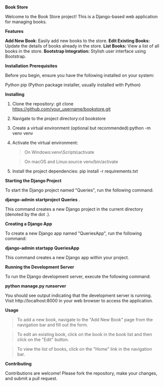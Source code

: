 ********Book Store********

Welcome to the Book Store project! This is a Django-based web application for managing books.

**Features**

**Add New Book**: Easily add new books to the store.
**Edit Existing Books:** Update the details of books already in the store.
**List Books:** View a list of all books in the store.
**Bootstrap Integration:** Stylish user interface using Bootstrap.

**Installation**
**Prerequisites**

Before you begin, ensure you have the following installed on your system:

Python
pip (Python package installer, usually installed with Python)

**Installing**

1. Clone the repository: git clone https://github.com/your_username/bookstore.git

2. Navigate to the project directory:cd bookstore

3. Create a virtual environment (optional but recommended):python -m venv venv

4. Activate the virtual environment:

   > On Windows:venv\Scripts\activate

   > On macOS and Linux:source venv/bin/activate

6. Install the project dependencies: pip install -r requirements.txt

**Starting the Django Project**

To start the Django project named "Queries", run the following command:

**django-admin startproject Queries** .

This command creates a new Django project in the current directory (denoted by the dot .).

**Creating a Django App**

To create a new Django app named "QueriesApp", run the following command:

**django-admin startapp QueriesApp**

This command creates a new Django app within your project.

**Running the Development Server**

To run the Django development server, execute the following command:

**python manage.py runserver**

You should see output indicating that the development server is running. Visit http://localhost:8000 in your web browser to access the application.

**Usage**

>To add a new book, navigate to the "Add New Book" page from the navigation bar and fill out the form.

>To edit an existing book, click on the book in the book list and then click on the "Edit" button.

>To view the list of books, click on the "Home" link in the navigation bar.


**Contributing**

Contributions are welcome! Please fork the repository, make your changes, and submit a pull request.




